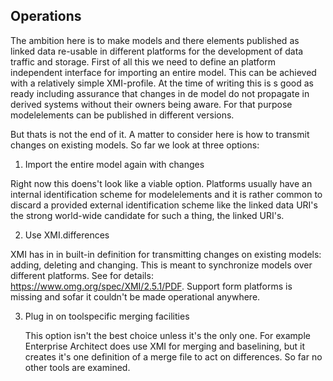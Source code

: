 ## Operations


The ambition here is to make models and there elements published as linked data re-usable in different platforms for the development of data traffic and storage. First of all this we need to define an platform independent interface for importing an entire model. This can be achieved with a relatively simple XMI-profile.  At the time of writing this is s good as ready including assurance that changes in de model do not propagate in derived systems without their owners being aware. For that purpose modelelements can be published in different versions. 

But thats is not the end of it.  A matter to consider here is how to transmit changes on existing models. So far we look at three options:

1. Import the entire model again with changes

  Right now this doens't look like a viable option.  Platforms usually have an internal identification scheme for modelelements and it is rather common to discard a provided external identification scheme like the linked data URI's the  strong world-wide candidate for such a thing, the linked URI's.
 
 2. Use XMI.differences
  
  XMI has in in built-in definition for transmitting changes on existing models: adding, deleting and changing. This is meant to synchronize models over different platforms. See for details: https://www.omg.org/spec/XMI/2.5.1/PDF.  Support form platforms is missing and sofar it couldn't be made operational anywhere.

3. Plug in on toolspecific merging facilities

   This option isn't  the best choice unless it's  the only one. For example Enterprise Architect does use XMI for merging and baselining, but it creates it's one definition of a merge file to act on differences. So far no other tools are examined.



